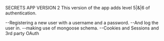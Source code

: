 SECRETS APP VERSION 2
This version of the app adds level 5|&|6 of authentication.

--Registering a new user with a username and a password.
--And log the user in.
--making use of mongoose schema.
--Cookies and Sessions and 3rd party OAuth
